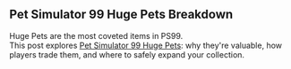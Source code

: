 ## Pet Simulator 99 Huge Pets Breakdown

Huge Pets are the most coveted items in PS99.  
This post explores [Pet Simulator 99 Huge Pets](https://ps99-huge-pets-blog.vercel.app/): why they're valuable, how players trade them, and where to safely expand your collection.
